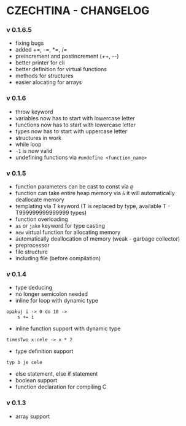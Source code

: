 # CZECHTINA - CHANGELOG

### v 0.1.6.5

- fixing bugs
- added +=, -=, *=, /=
- preincrement and postincrement (++, --)
- better printer for cli
- better definition for virtual functions
- methods for structures
- easier alocating for arrays


### v 0.1.6

- throw keyword
- variables now has to start with lowercase letter
- functions now has to start with lowercase letter
- types now has to start with uppercase letter
- structures in work
- while loop
- `-1` is now valid
- undefining functions via `#undefine <function_name>`

### v 0.1.5

- function parameters can be cast to const via `@`
- function can take entire heap memory via `&` it will automatically deallocate memory
- templating via T keyword (T is replaced by type, available T - T999999999999999 types)
- function overloading
- `as` or `jako` keyword for type casting
- `new` virtual function for allocating memory
- automatically deallocation of memory (weak - garbage collector)
- preprocessor
- file structure
- including file (before compilation)

### v 0.1.4

- type deducing
- no longer semicolon needed
- inline for loop with dynamic type
```
opakuj i -> 0 do 10 ->
    s += i
```
- inline function support with dynamic type
```
timesTwo x:cele -> x * 2
```
- type definition support
```
typ b je cele
```
- else statement, else if statement
- boolean support
- function declaration for compiling C


### v 0.1.3
- array support